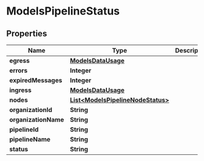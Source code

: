 

# ModelsPipelineStatus


## Properties

| Name | Type | Description | Notes |
|------------ | ------------- | ------------- | -------------|
|**egress** | [**ModelsDataUsage**](ModelsDataUsage.md) |  |  [optional] |
|**errors** | **Integer** |  |  [optional] |
|**expiredMessages** | **Integer** |  |  [optional] |
|**ingress** | [**ModelsDataUsage**](ModelsDataUsage.md) |  |  [optional] |
|**nodes** | [**List&lt;ModelsPipelineNodeStatus&gt;**](ModelsPipelineNodeStatus.md) |  |  [optional] |
|**organizationId** | **String** |  |  [optional] |
|**organizationName** | **String** |  |  [optional] |
|**pipelineId** | **String** |  |  [optional] |
|**pipelineName** | **String** |  |  [optional] |
|**status** | **String** |  |  [optional] |



